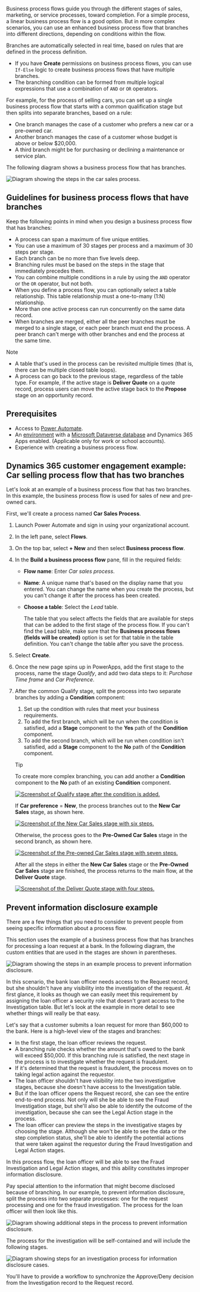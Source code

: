 Business process flows guide you through the different stages of sales, marketing, or service processes, toward completion. For a simple process, a linear business process flow is a good option. But in more complex scenarios, you can use an enhanced business process flow that branches into different directions, depending on conditions within the flow.

Branches are automatically selected in real time, based on rules that are defined in the process definition.

- If you have **Create** permissions on business process flows, you can use `If-Else` logic to create business process flows that have multiple branches.
- The branching condition can be formed from multiple logical expressions that use a combination of `AND` or `OR` operators.

For example, for the process of selling cars, you can set up a single business process flow that starts with a common qualification stage but then splits into separate branches, based on a rule:

- One branch manages the case of a customer who prefers a new car or a pre-owned car.
- Another branch manages the case of a customer whose budget is above or below $20,000.
- A third branch might be for purchasing or declining a maintenance or service plan.

The following diagram shows a business process flow that has branches.

![Diagram showing the steps in the car sales process.](../media/example-car-sales-flow-chart.png)

## Guidelines for business process flows that have branches

Keep the following points in mind when you design a business process flow that has branches:

- A process can span a maximum of five unique entities.
- You can use a maximum of 30 stages per process and a maximum of 30 steps per stage.
- Each branch can be no more than five levels deep.
- Branching rules must be based on the steps in the stage that immediately precedes them.
- You can combine multiple conditions in a rule by using the `AND` operator or the `OR` operator, but not both.
- When you define a process flow, you can optionally select a table relationship. This table relationship must a one-to-many (1:N) relationship.
- More than one active process can run concurrently on the same data record.
- When branches are merged, either all the peer branches must be merged to a single stage, or each peer branch must end the process. A peer branch can't merge with other branches and end the process at the same time.

> [!NOTE]
>
> - A table that's used in the process can be revisited multiple times (that is, there can be multiple closed table loops).
> - A process can go back to the previous stage, regardless of the table type. For example, if the active stage is **Deliver Quote** on a quote record, process users can move the active stage back to the **Propose** stage on an opportunity record.

## Prerequisites

- Access to [Power Automate](https://flow.microsoft.com/?azure-portal=true).
- An [environment](/power-platform/admin/environments-overview/?azure-portal=true) with a [Microsoft Dataverse database](/power-platform/admin/create-database/?azure-portal=true) and Dynamics 365 Apps enabled. (Applicable only for work or school accounts).
- Experience with creating a business process flow.

## Dynamics 365 customer engagement example: Car selling process flow that has two branches

Let's look at an example of a business process flow that has two branches. In this example, the business process flow is used for sales of new and pre-owned cars.

First, we'll create a process named **Car Sales Process**.

1. Launch Power Automate and sign in using your organizational account.
1. In the left pane, select **Flows**.
1. On the top bar, select **+ New** and then select **Business process flow**.
1. In the **Build a business process flow** pane, fill in the required fields:

    - **Flow name**: Enter *Car sales process*.
    - **Name**: A unique name that's based on the display name that you entered. You can change the name when you create the process, but you can't change it after the process has been created.
    - **Choose a table**: Select the *Lead* table.

        The table that you select affects the fields that are available for steps that can be added to the first stage of the process flow. If you can't find the Lead table, make sure that the **Business process flows (fields will be created)** option is set for that table in the table definition. You can't change the table after you save the process.

1. Select **Create**.
1. Once the new page spins up in PowerApps, add the first stage to the process, name the stage *Qualify*, and add two data steps to it: *Purchase Time frame* and *Car Preference*.
1. After the common Qualify stage, split the process into two separate branches by adding a **Condition** component:

    1. Set up the condition with rules that meet your business requirements.
    1. To add the first branch, which will be run when the condition is satisfied, add a **Stage** component to the **Yes** path of the **Condition** component.
    1. To add the second branch, which will be run when condition isn't satisfied, add a **Stage** component to the **No** path of the **Condition** component.

    > [!TIP]
    > To create more complex branching, you can add another a **Condition** component to the **No** path of an existing **Condition** component.

    [![Screenshot of Qualify stage after the condition is added.](../media/example-car-sales-qualify-stage.jpg)](../media/example-car-sales-qualify-stage.jpg#lightbox)

    If **Car preference** = **New**, the process branches out to the **New Car Sales** stage, as shown here.

    [![Screenshot of the New Car Sales stage with six steps.](../media/example-car-sales-new-stage-1.jpg)](../media/example-car-sales-new-stage-1.jpg#lightbox)

    Otherwise, the process goes to the **Pre-Owned Car Sales** stage in the second branch, as shown here.

    [![Screenshot of the Pre-owned Car Sales stage with seven steps.](../media/example-car-sales-pre-owned-stage.jpg)](../media/example-car-sales-pre-owned-stage.jpg#lightbox)

    After all the steps in either the **New Car Sales** stage or the **Pre-Owned Car Sales** stage are finished, the process returns to the main flow, at the **Deliver Quote** stage.

    [![Screenshot of the Deliver Quote stage with four steps.](../media/example-car-sales-deliver-quote-stage.jpg)](../media/example-car-sales-deliver-quote-stage.jpg#lightbox)

## Prevent information disclosure example

There are a few things that you need to consider to prevent people from seeing specific information about a process flow.

This section uses the example of a business process flow that has branches for processing a loan request at a bank. In the following diagram, the custom entities that are used in the stages are shown in parentheses.

![Diagram showing the steps in an example process to prevent information disclosure.](../media/prevent-information-disclosure.png)

In this scenario, the bank loan officer needs access to the Request record, but she shouldn't have any visibility into the investigation of the request. At first glance, it looks as though we can easily meet this requirement by assigning the loan officer a security role that doesn't grant access to the Investigation table. But let's look at the example in more detail to see whether things will really be that easy.

Let's say that a customer submits a loan request for more than $60,000 to the bank. Here is a high-level view of the stages and branches:

- In the first stage, the loan officer reviews the request.
- A branching rule checks whether the amount that's owed to the bank will exceed $50,000. If this branching rule is satisfied, the next stage in the process is to investigate whether the request is fraudulent.
- If it's determined that the request is fraudulent, the process moves on to taking legal action against the requestor.
- The loan officer shouldn't have visibility into the two investigative stages, because she doesn't have access to the Investigation table.
- But if the loan officer opens the Request record, she can see the entire end-to-end process. Not only will she be able to see the Fraud Investigation stage, but she'll also be able to identify the outcome of the investigation, because she can see the Legal Action stage in the process.
- The loan officer can preview the steps in the investigative stages by choosing the stage. Although she won't be able to see the data or the step completion status, she'll be able to identify the potential actions that were taken against the requestor during the Fraud Investigation and Legal Action stages.

In this process flow, the loan officer will be able to see the Fraud Investigation and Legal Action stages, and this ability constitutes improper information disclosure.

Pay special attention to the information that might become disclosed because of branching. In our example, to prevent information disclosure, split the process into two separate processes: one for the request processing and one for the fraud investigation. The process for the loan officer will then look like this.

![Diagram showing additional steps in the process to prevent information disclosure.](../media/additional-steps.png)

The process for the investigation will be self-contained and will include the following stages.

![Diagram showing steps for an investigation process for information disclosure cases.](../media/investigation-information.png)

You'll have to provide a workflow to synchronize the Approve/Deny decision from the Investigation record to the Request record.


